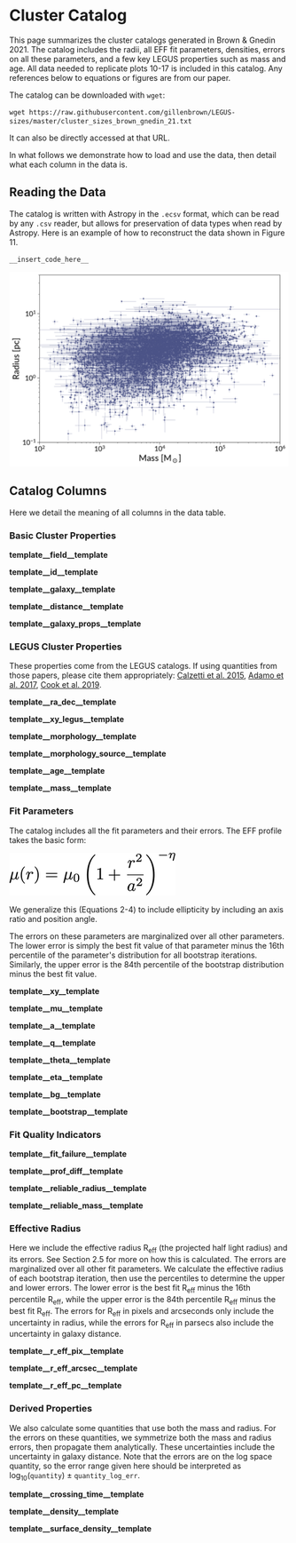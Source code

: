 # Cluster Catalog

This page summarizes the cluster catalogs generated in Brown & Gnedin 2021. The catalog includes the radii, all EFF fit parameters, densities, errors on all these parameters, and a few key LEGUS properties such as mass and age. All data needed to replicate plots 10-17 is included in this catalog. Any references below to equations or figures are from our paper.

The catalog can be downloaded with `wget`: 
```
wget https://raw.githubusercontent.com/gillenbrown/LEGUS-sizes/master/cluster_sizes_brown_gnedin_21.txt
```
It can also be directly accessed at that URL. 

In what follows we demonstrate how to load and use the data, then detail what each column in the data is.

## Reading the Data

The catalog is written with Astropy in the `.ecsv` format, which can be read by any `.csv` reader, but allows for preservation of data types when read by Astropy. Here is an example of how to reconstruct the data shown in Figure 11.

```python
__insert_code_here__
```
![mass radius relation example](example_mrr.png)

## Catalog Columns

Here we detail the meaning of all columns in the data table.

### Basic Cluster Properties

__template__field__template__

__template__id__template__

__template__galaxy__template__

__template__distance__template__

__template__galaxy_props__template__

### LEGUS Cluster Properties

These properties come from the LEGUS catalogs. If using quantities from those papers, please cite them appropriately:
 [Calzetti et al. 2015](https://ui.adsabs.harvard.edu/abs/2015AJ....149...51C/abstract), [Adamo et al. 2017](https://ui.adsabs.harvard.edu/abs/2017ApJ...841..131A/abstract), [Cook et al. 2019](https://ui.adsabs.harvard.edu/abs/2019MNRAS.484.4897C/abstract).

__template__ra_dec__template__

__template__xy_legus__template__

__template__morphology__template__

__template__morphology_source__template__

__template__age__template__

__template__mass__template__

### Fit Parameters

The catalog includes all the fit parameters and their errors. The EFF profile takes the basic form:

![EFF profile](eff.png)

We generalize this (Equations 2-4) to include ellipticity by including an axis ratio and position angle. 

The errors on these parameters are marginalized over all other parameters. The lower error is simply the best fit value of that parameter minus the 16th percentile of the parameter's distribution for all bootstrap iterations. Similarly, the upper error is the 84th percentile of the bootstrap distribution minus the best fit value.

__template__xy__template__

__template__mu__template__

__template__a__template__

__template__q__template__

__template__theta__template__

__template__eta__template__

__template__bg__template__

__template__bootstrap__template__

### Fit Quality Indicators

__template__fit_failure__template__

__template__prof_diff__template__

__template__reliable_radius__template__

__template__reliable_mass__template__

### Effective Radius

Here we include the effective radius R<sub>eff</sub> (the projected half light radius) and its errors. See Section 2.5 for more on how this is calculated. The errors are marginalized over all other fit parameters. We calculate the effective radius of each bootstrap iteration, then use the percentiles to determine the upper and lower errors. The lower error is the best fit R<sub>eff</sub> minus the 16th percentile R<sub>eff</sub>, while the upper error is the 84th percentile R<sub>eff</sub> minus the best fit R<sub>eff</sub>. The errors for R<sub>eff</sub> in pixels and arcseconds only include the uncertainty in radius, while the errors for R<sub>eff</sub> in parsecs also include the uncertainty in galaxy distance.

__template__r_eff_pix__template__

__template__r_eff_arcsec__template__

__template__r_eff_pc__template__

### Derived Properties

We also calculate some quantities that use both the mass and radius. For the errors on these quantities, we symmetrize both the mass and radius errors, then propagate them analytically. These uncertainties include the uncertainty in galaxy distance. Note that the errors are on the log space quantity, so the error range given here should be interpreted as log<sub>10</sub>(`quantity`) ± `quantity_log_err`. 

__template__crossing_time__template__

__template__density__template__

__template__surface_density__template__

